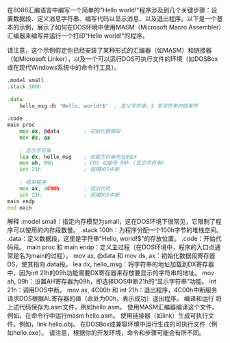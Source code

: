 在8086汇编语言中编写一个简单的"Hello world!"程序涉及到几个关键步骤：设置数据段、定义消息字符串、编写代码以显示消息、以及退出程序。以下是一个基本的示例，展示了如何在DOS环境中使用MASM（Microsoft Macro Assembler）汇编器来编写并运行一个打印"Hello world!"的程序。

请注意，这个示例假定你已经安装了某种形式的汇编器（如MASM）和链接器（如Microsoft Linker），以及一个可以运行DOS可执行文件的环境（如DOSBox或在现代Windows系统中的命令行工具）。

```asm
.model small  
.stack 100h  
  
.data  
    hello_msg db 'Hello, world!$'  ; 定义字符串，$ 是字符串的结束符  
  
.code  
main proc  
    mov ax, @data        ; 初始化数据段  
    mov ds, ax  
  
    ; 显示字符串  
    lea dx, hello_msg    ; 加载字符串地址到DX  
    mov ah, 09h          ; DOS 功能号 09h (显示字符串)  
    int 21h              ; 调用DOS中断  
  
    ; 结束程序  
    mov ax, 4C00h        ; 退出代码  
    int 21h              ; 调用DOS中断  
main endp  
end main
```
解释
.model small：指定内存模型为small，这在DOS环境下很常见，它限制了程序可以使用的内存段数量。
.stack 100h：为程序分配一个100h字节的堆栈空间。
.data：定义数据段，这里是字符串"Hello, world!$"的存放位置。
.code：开始代码段。
main proc 和 main endp：定义主过程（在DOS环境中，程序的入口点通常是名为main的过程）。
mov ax, @data 和 mov ds, ax：初始化数据段寄存器DS，使其指向.data段。
lea dx, hello_msg：将字符串的地址加载到DX寄存器中，因为int 21h的09h功能需要DX寄存器来存放要显示的字符串的地址。
mov ah, 09h：设置AH寄存器为09h，即选择DOS中断21h的“显示字符串”功能。
int 21h：调用DOS中断。
mov ax, 4C00h 和 int 21h：退出程序，4C00h中断服务请求DOS根据AL寄存器的值（此处为00h，表示成功）退出程序。
编译和运行
将上述代码保存为.asm文件，例如hello.asm。
使用MASM汇编器编译这个文件。例如，在命令行中运行masm hello.asm。
使用链接器（如link）生成可执行文件。例如，link hello.obj。
在DOSBox或兼容环境中运行生成的可执行文件（例如hello.exe）。
请注意，根据你的开发环境，命令和步骤可能会有所不同。